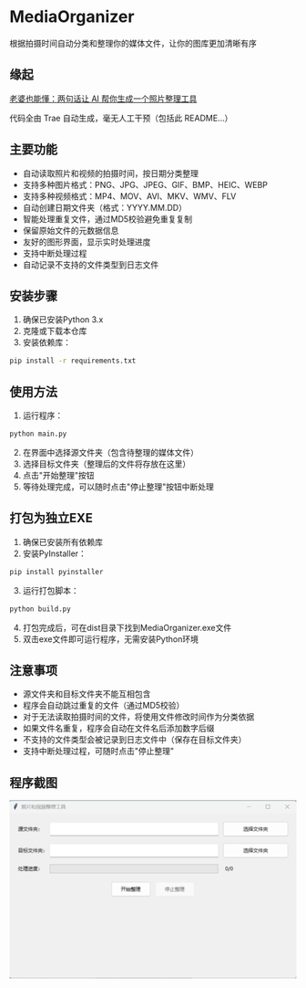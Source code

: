 # MediaOrganizer
根据拍摄时间自动分类和整理你的媒体文件，让你的图库更加清晰有序

## 缘起
[老婆也能懂：两句话让 AI 帮你生成一个照片整理工具](https://mp.weixin.qq.com/s/ddQjaYXB5vlJ4sHqRPcoyw)

代码全由 Trae 自动生成，毫无人工干预（包括此 README...）

## 主要功能
- 自动读取照片和视频的拍摄时间，按日期分类整理
- 支持多种图片格式：PNG、JPG、JPEG、GIF、BMP、HEIC、WEBP
- 支持多种视频格式：MP4、MOV、AVI、MKV、WMV、FLV
- 自动创建日期文件夹（格式：YYYY.MM.DD）
- 智能处理重复文件，通过MD5校验避免重复复制
- 保留原始文件的元数据信息
- 友好的图形界面，显示实时处理进度
- 支持中断处理过程
- 自动记录不支持的文件类型到日志文件

## 安装步骤
1. 确保已安装Python 3.x
2. 克隆或下载本仓库
3. 安装依赖库：
```bash
pip install -r requirements.txt
```

## 使用方法
1. 运行程序：
```bash
python main.py
```
2. 在界面中选择源文件夹（包含待整理的媒体文件）
3. 选择目标文件夹（整理后的文件将存放在这里）
4. 点击"开始整理"按钮
5. 等待处理完成，可以随时点击"停止整理"按钮中断处理

## 打包为独立EXE
1. 确保已安装所有依赖库
2. 安装PyInstaller：
```bash
pip install pyinstaller
```
3. 运行打包脚本：
```bash
python build.py
```
4. 打包完成后，可在dist目录下找到MediaOrganizer.exe文件
5. 双击exe文件即可运行程序，无需安装Python环境

## 注意事项
- 源文件夹和目标文件夹不能互相包含
- 程序会自动跳过重复的文件（通过MD5校验）
- 对于无法读取拍摄时间的文件，将使用文件修改时间作为分类依据
- 如果文件名重复，程序会自动在文件名后添加数字后缀
- 不支持的文件类型会被记录到日志文件中（保存在目标文件夹）
- 支持中断处理过程，可随时点击"停止整理"

## 程序截图
![程序主界面](images/screenshot.png)
